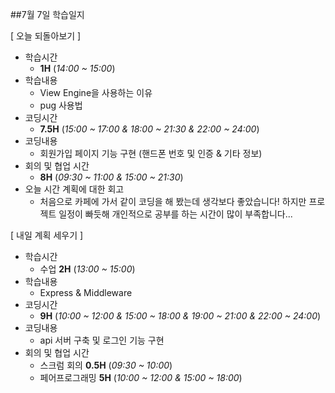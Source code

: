 ##7월 7일 학습일지

[ 오늘 되돌아보기 ]
- 학습시간
    - **1H** (_14:00 ~ 15:00_)
- 학습내용
    - View Engine을 사용하는 이유
    - pug 사용법
- 코딩시간
    - **7.5H** (_15:00 ~ 17:00 & 18:00 ~ 21:30 & 22:00 ~ 24:00_)
- 코딩내용
    - 회원가입 페이지 기능 구현 (핸드폰 번호 및 인증 & 기타 정보)
- 회의 및 협업 시간
    - **8H** (_09:30 ~ 11:00 & 15:00 ~ 21:30_)
- 오늘 시간 계획에 대한 회고
    - 처음으로 카페에 가서 같이 코딩을 해 봤는데 생각보다 좋았습니다! 하지만 프로젝트 일정이 빠듯해 개인적으로 공부를 하는 시간이 많이 부족합니다...

[ 내일 계획 세우기 ]
- 학습시간
    - 수업 **2H** (_13:00 ~ 15:00_)
- 학습내용
    - Express & Middleware
- 코딩시간
    - **9H** (_10:00 ~ 12:00 & 15:00 ~ 18:00 & 19:00 ~ 21:00 & 22:00 ~ 24:00_)
- 코딩내용
    - api 서버 구축 및 로그인 기능 구현
- 회의 및 협업 시간
    - 스크럼 회의 **0.5H** (_09:30 ~ 10:00_)
    - 페어프로그래밍 **5H** (_10:00 ~ 12:00 & 15:00 ~ 18:00_)